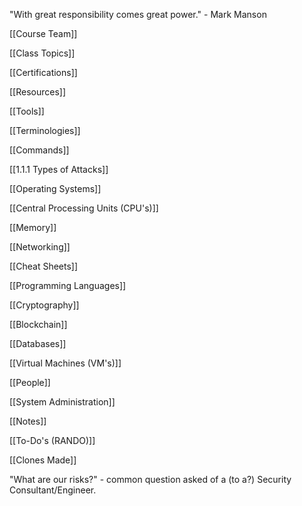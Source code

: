 "With great responsibility comes great power." - Mark Manson

[[Course Team]]

[[Class Topics]]

[[Certifications]]

[[Resources]]

[[Tools]]

[[Terminologies]]

[[Commands]]

[[1.1.1 Types of Attacks]]

[[Operating Systems]]

[[Central Processing Units (CPU's)]]

[[Memory]]

[[Networking]]

[[Cheat Sheets]]

[[Programming Languages]]

[[Cryptography]]

[[Blockchain]]

[[Databases]]

[[Virtual Machines (VM's)]]

[[People]]

[[System Administration]]





[[Notes]]

[[To-Do's (RANDO)]]

[[Clones Made]]


"What are our risks?" - common question asked of a (to a?) Security Consultant/Engineer.